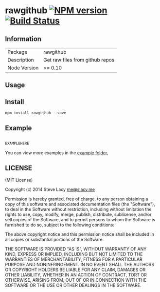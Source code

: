 # rawgithub [![NPM version][npm-image]][npm-url] [![Build Status][travis-image]][travis-url]


## Information

<table>
<tr>
<td>Package</td>
<td>rawgithub</td>
</tr>
<tr>
<td>Description</td>
<td>Get raw files from github repos</td>
</tr>
<tr>
<td>Node Version</td>
<td>>= 0.10</td>
</tr>
</table>

## Usage

## Install

```
npm install rawgithub --save

```
## Example

```js

EXAMPLEHERE

```


You can view more examples in the [example folder.](https://github.com/stevelacy/rawgithub/tree/master/examples)

## LICENSE

(MIT License)

Copyright (c) 2014 Steve Lacy <me@slacy.me>

Permission is hereby granted, free of charge, to any person obtaining
a copy of this software and associated documentation files (the
"Software"), to deal in the Software without restriction, including
without limitation the rights to use, copy, modify, merge, publish,
distribute, sublicense, and/or sell copies of the Software, and to
permit persons to whom the Software is furnished to do so, subject to
the following conditions:

The above copyright notice and this permission notice shall be
included in all copies or substantial portions of the Software.

THE SOFTWARE IS PROVIDED "AS IS", WITHOUT WARRANTY OF ANY KIND,
EXPRESS OR IMPLIED, INCLUDING BUT NOT LIMITED TO THE WARRANTIES OF
MERCHANTABILITY, FITNESS FOR A PARTICULAR PURPOSE AND
NONINFRINGEMENT. IN NO EVENT SHALL THE AUTHORS OR COPYRIGHT HOLDERS BE
LIABLE FOR ANY CLAIM, DAMAGES OR OTHER LIABILITY, WHETHER IN AN ACTION
OF CONTRACT, TORT OR OTHERWISE, ARISING FROM, OUT OF OR IN CONNECTION
WITH THE SOFTWARE OR THE USE OR OTHER DEALINGS IN THE SOFTWARE.



[npm-url]: https://npmjs.org/package/rawgithub
[npm-image]: http://img.shields.io/npm/v/rawgithub.svg

[travis-url]: https://travis-ci.org/stevelacy/rawgithub
[travis-image]: https://travis-ci.org/stevelacy/rawgithub.png?branch=master
